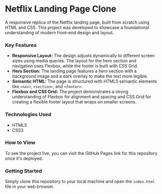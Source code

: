 # Netflix Landing Page Clone

A responsive replica of the Netflix landing page, built from scratch using HTML and CSS. This project was developed to showcase a foundational understanding of modern front-end design and layout.

### Key Features

* **Responsive Layout:** The design adjusts dynamically to different screen sizes using media queries. The layout for the hero section and navigation uses Flexbox, while the footer is built with CSS Grid.
* **Hero Section:** The landing page features a hero section with a background image and a dark overlay to make the text more legible.
* **Semantic HTML:** The page is structured with HTML5 semantic elements like `<nav>`, `<section>`, and `<footer>`.
* **Flexbox and CSS Grid:** The project demonstrates a strong understanding of Flexbox for alignment and spacing and CSS Grid for creating a flexible footer layout that wraps on smaller screens.

### Technologies Used

-   HTML5
-   CSS3

### How to View

To see the project live, you can visit the GitHub Pages link for this repository once it's deployed.

### Getting Started

Simply clone this repository to your local machine and open the `index.html` file in your web browser.
